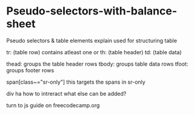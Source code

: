 # Pseudo-selectors-with-balance-sheet
Pseudo selectors &amp; table elements
explain <tr> <th> <td>
used for structuring table

tr: (table row) contains atleast one <th> or <td>
th: (table header)
td: (table data)

thead: groups the table header rows
tbody: groups table data rows
tfoot: groups footer rows

span[class~="sr-only"] 
this targets the spans in sr-only 

div
ha
how to intreract what else can be added?

turn to js guide on freecodecamp.org
